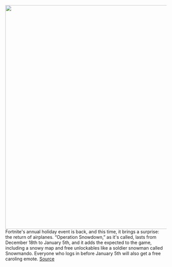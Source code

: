 <img src='https://cdn.vox-cdn.com/thumbor/hIFkCCNIC6W9spGsBOFBuUsV6Bg=/0x0:1920x1080/1200x0/filters:focal(0x0:1920x1080):no_upscale()/cdn.vox-cdn.com/uploads/chorus_asset/file/22182372/fortnite_holiday_outfits_1920x1080_1f6b8460b369.jpg' width='700px' /><br/>
Fortnite's annual holiday event is back, and this time, it brings a surprise: the return of airplanes. “Operation Snowdown,” as it's called, lasts from December 18th to January 5th, and it adds the expected to the game, including a snowy map and free unlockables like a soldier snowman called Snowmando. Everyone who logs in before January 5th will also get a free caroling emote.
<a href='https://www.theverge.com/2020/12/18/22188808/fortnite-operation-snowdown-holiday-event-2020-airplanes'> Source <a/>